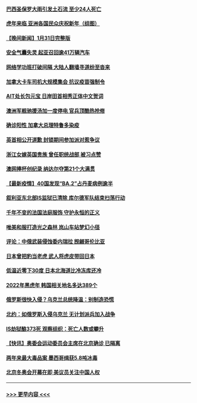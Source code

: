 #### [巴西圣保罗大雨引发土石流 至少24人死亡](../pages/prog202/a103336395.md?t=02011250) 
#### [虎年来临 亚洲各国民众庆祝新年（组图）](../pages/prog202/a103336399.md?t=02011250) 
#### [【晚间新闻】1月31日完整版](../pages/prog202/a103336340.md?t=02011250) 
#### [安全气囊失灵 起亚召回逾41万辆汽车](../pages/prog202/a103335852.md?t=02011250) 
#### [网络学功班打破间隔 大陆人翻墙寻道纷至沓来](../pages/prog202/a103335865.md?t=02011250) 
#### [加拿大卡车司机大规模集会 抗议疫苗强制令](../pages/prog202/a103335945.md?t=02011250) 
#### [AIT处长包元宝 日岸田首相秀正体中文贺词](../pages/prog202/a103335731.md?t=02011250) 
#### [澳洲军舰驰援汤加一度停电 官兵顶酷热抢修](../pages/prog202/a103336369.md?t=02011250) 
#### [确诊阳性 加拿大总理特鲁多染疫](../pages/prog202/a103335744.md?t=02011250) 
#### [英首相公开道歉 封锁期间参加派对惹争议](../pages/prog202/a103335724.md?t=02011250) 
#### [浙江女嫁英国贵族 曾任职统战部 被习点赞](../pages/prog202/a103335789.md?t=02011250) 
#### [澳网捧杯创纪录 纳达尔夺第21个大满贯](../pages/prog202/a103335611.md?t=02011250) 
#### [【最新疫情】40国发现“BA.2”占丹麦病例逾半](../pages/prog202/a103335604.md?t=02011250) 
#### [叙利亚东北部IS监狱已清除 库尔德军队结束扫荡行动](../pages/prog202/a103335588.md?t=02011250) 
#### [千年不变的法国法庭服饰  守护永恒的正义](../pages/prog202/a103335549.md?t=02011250) 
#### [唯美和服打造光之森林 岚山车站梦幻小径](../pages/prog202/a103335545.md?t=02011250) 
#### [评论：中俄武装侵蚀委内瑞拉 觊觎哥伦比亚](../pages/prog202/a103335355.md?t=02011250) 
#### [日本曾把豹当老虎 武人将虎皮带回日本](../pages/prog202/a103335353.md?t=02011250) 
#### [低温近零下30度 日本北海道比冷冻库还冷](../pages/prog202/a103335345.md?t=02011250) 
#### [2022年黑虎年 韩国相关地名多达389个](../pages/prog202/a103335308.md?t=02011250) 
#### [俄罗斯很快入侵？乌克兰总统降温：别制造恐慌](../pages/prog202/a103334993.md?t=02011250) 
#### [北约：如俄罗斯入侵乌克兰 无计划派兵加入战争](../pages/prog202/a103334979.md?t=02011250) 
#### [IS劫狱酿373死 观察组织：死亡人数或攀升](../pages/prog202/a103334940.md?t=02011250) 
#### [【快讯】奥委会运动委员会主席在北京确诊 已隔离](../pages/prog202/a103334817.md?t=02011250) 
#### [两年来最大毒品案 墨西哥缉获5.8吨冰毒](../pages/prog202/a103334784.md?t=02011250) 
#### [北京冬奥会开幕在即 美议员关注中国人权](../pages/prog202/a103334774.md?t=02011250) 

----
#### [ >>> 更早内容 <<< ](../indexes/prog202-earlier.md)
